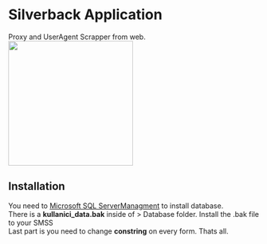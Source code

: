 # Silverback Application
Proxy and UserAgent Scrapper from web.
<img src="https://media.giphy.com/media/S98YrwMDx5k9Brpfnc/giphy.gif" width="250" height="250" /> </br>

## Installation
You need to [Microsoft SQL ServerManagment](https://docs.microsoft.com/en-us/sql/ssms/download-sql-server-management-studio-ssms?view=sql-server-ver15) to install database. </br>
There is a **kullanici_data.bak** inside of > Database folder. Install the .bak file to your SMSS </br>
Last part is you need to change **constring** on every form. Thats all. </br>
